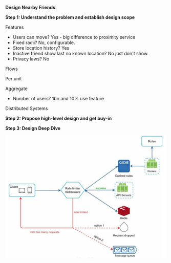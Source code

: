 **Design Nearby Friends**:

**Step 1: Understand the problem and establish design scope**

Features
* Users can move? Yes - big difference to proximity service
* Fixed radii? No, configurable.
* Store location history? Yes
* Inactive friend show last no known location? No just don't show.
* Privacy laws? No

Flows

Per unit

Aggregate
* Number of users? 1bn and 10% use feature

Distributed Systems

**Step 2: Propose high-level design and get buy-in**

**Step 3: Design Deep Dive**

![image info](./../../../images/rate_limiter.png)
